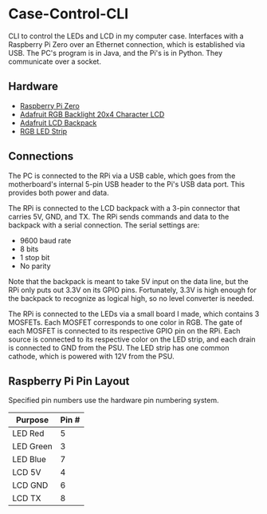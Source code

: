 # Case-Control-CLI
CLI to control the LEDs and LCD in my computer case. Interfaces with a Raspberry Pi Zero over an
Ethernet connection, which is established via USB. The PC's program is in Java, and the Pi's is
in Python. They communicate over a socket.

## Hardware
* [Raspberry Pi Zero](https://www.raspberrypi.org/products/pi-zero/)
* [Adafruit RGB Backlight 20x4 Character LCD](https://www.adafruit.com/product/498)
* [Adafruit LCD Backpack](https://www.adafruit.com/product/781)
* [RGB LED Strip](https://www.adafruit.com/product/346)

## Connections
The PC is connected to the RPi via a USB cable, which goes from the motherboard's internal
5-pin USB header to the Pi's USB data port. This provides both power and data.

The RPi is connected to the LCD backpack with a 3-pin connector that carries 5V, GND, and TX.
The RPi sends commands and data to the backpack with a serial connection. The serial settings are:
* 9600 baud rate
* 8 bits
* 1 stop bit
* No parity

Note that the backpack is meant to take 5V input on the data line, but the RPi only puts out 3.3V
on its GPIO pins. Fortunately, 3.3V is high enough for the backpack to recognize as logical high,
so no level converter is needed.

The RPi is connected to the LEDs via a small board I made, which contains 3 MOSFETs. Each MOSFET
corresponds to one color in RGB. The gate of each MOSFET is connected to its respective GPIO pin
on the RPi. Each source is connected to its respective color on the LED strip, and each drain is
connected to GND from the PSU. The LED strip has one common cathode, which is powered with 12V from
the PSU.


## Raspberry Pi Pin Layout
Specified pin numbers use the hardware pin numbering system.

Purpose|Pin #
---|---
LED Red|5
LED Green|3
LED Blue|7
LCD 5V|4
LCD GND|6
LCD TX|8
